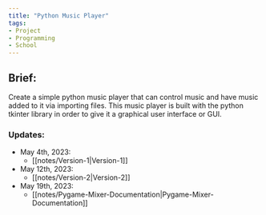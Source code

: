```yaml
---
title: "Python Music Player"
tags:
- Project
- Programming
- School
---
```


## Brief:

Create a simple python music player that can control music and have music added to it via importing files. This music player is built with the python tkinter library in order to give it a graphical user interface or GUI.

### Updates:
- May 4th, 2023:
	- [[notes/Version-1|Version-1]]
- May 12th, 2023:
	- [[notes/Version-2|Version-2]]
- May 19th, 2023:
	- [[notes/Pygame-Mixer-Documentation|Pygame-Mixer-Documentation]]